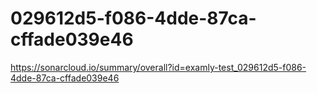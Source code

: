 # 029612d5-f086-4dde-87ca-cffade039e46
https://sonarcloud.io/summary/overall?id=examly-test_029612d5-f086-4dde-87ca-cffade039e46
